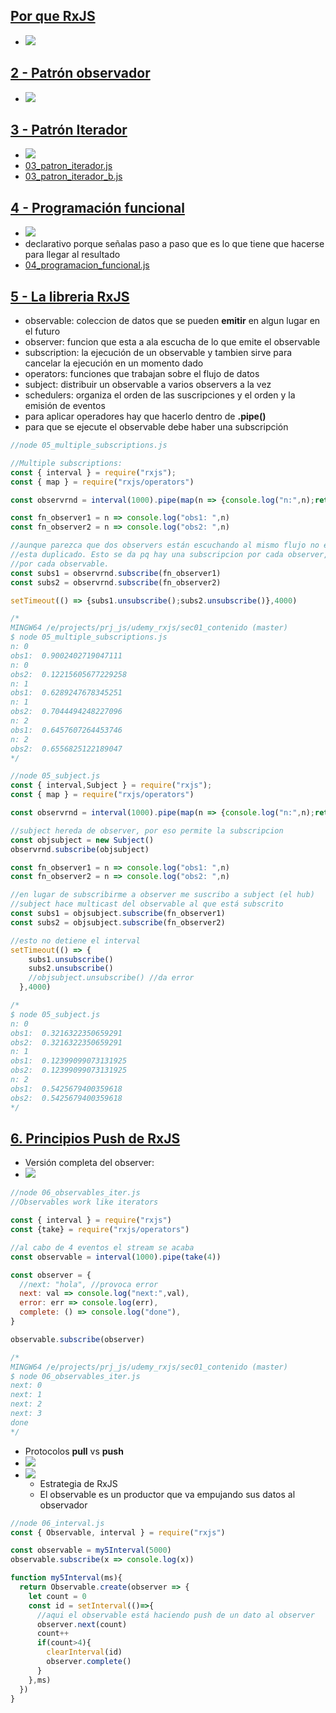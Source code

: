 ## [Por que RxJS](https://www.udemy.com/course/rxjs-nivel-pro/learn/lecture/13648722#overview)
- ![](https://trello-attachments.s3.amazonaws.com/5dc316fd2234d1332d1f66ac/362x224/8b5a3e54580830312f7883b308be3cfa/image.png)
## [2 - Patrón observador](https://www.udemy.com/course/rxjs-nivel-pro/learn/lecture/13648754#overview)
- ![](https://trello-attachments.s3.amazonaws.com/5dc316fd2234d1332d1f66ac/444x266/3a0d2a0b384ec906cfb40e323bc559be/image.png)
## [3 - Patrón Iterador](https://www.udemy.com/course/rxjs-nivel-pro/learn/lecture/13648756#overview)
- ![](https://trello-attachments.s3.amazonaws.com/5dc316fd2234d1332d1f66ac/528x256/5384fcaff782e8067ca589eea4b1ee90/image.png)
- [03_patron_iterador.js](https://github.com/eacevedof/prj_js/blob/master/udemy_rxjs/sec01_contenido/03_patron_iterador.js) 
- [03_patron_iterador_b.js](https://github.com/eacevedof/prj_js/blob/master/udemy_rxjs/sec01_contenido/03_patron_iterador_b.js) 
## [4 - Programación funcional](https://www.udemy.com/course/rxjs-nivel-pro/learn/lecture/13648760#overview)
- ![](https://trello-attachments.s3.amazonaws.com/5dc316fd2234d1332d1f66ac/544x325/914cd494627c4390e6a24145393c484d/image.png) 
- declarativo porque señalas paso a paso que es lo que tiene que hacerse para llegar al resultado
- [04_programacion_funcional.js](https://github.com/eacevedof/prj_js/blob/master/udemy_rxjs/sec01_contenido/04_programacion_funcional.js)
## [5 - La libreria RxJS](https://www.udemy.com/course/rxjs-nivel-pro/learn/lecture/13648764#questions)
- observable: coleccion de datos que se pueden **emitir** en algun lugar en el futuro
- observer: funcion que esta a ala escucha de lo que emite el observable
- subscription: la ejecución de un observable y tambien sirve para cancelar la ejecución en un momento dado
- operators: funciones que trabajan sobre el flujo de datos
- subject: distribuir un observable a varios observers a la vez
- schedulers: organiza el orden de las suscripciones y el orden y la emisión de eventos
- para aplicar operadores hay que hacerlo dentro de **.pipe()**
- para que se ejecute el observable debe haber una subscripción
```js
//node 05_multiple_subscriptions.js

//Multiple subscriptions:
const { interval } = require("rxjs");
const { map } = require("rxjs/operators")

const observrnd = interval(1000).pipe(map(n => {console.log("n:",n);return Math.random()}))

const fn_observer1 = n => console.log("obs1: ",n)
const fn_observer2 = n => console.log("obs2: ",n) 

//aunque parezca que dos observers están escuchando al mismo flujo no es así, el flujo 
//esta duplicado. Esto se da pq hay una subscripcion por cada observer, es decir una ejecución 
//por cada observable.
const subs1 = observrnd.subscribe(fn_observer1)
const subs2 = observrnd.subscribe(fn_observer2)

setTimeout(() => {subs1.unsubscribe();subs2.unsubscribe()},4000)

/*
MINGW64 /e/projects/prj_js/udemy_rxjs/sec01_contenido (master)
$ node 05_multiple_subscriptions.js
n: 0
obs1:  0.9002402719047111
n: 0
obs2:  0.12215605677229258
n: 1
obs1:  0.6289247678345251
n: 1
obs2:  0.7044494248227096
n: 2
obs1:  0.6457607264453746
n: 2
obs2:  0.6556825122189047
*/

//node 05_subject.js
const { interval,Subject } = require("rxjs");
const { map } = require("rxjs/operators")

const observrnd = interval(1000).pipe(map(n => {console.log("n:",n);return Math.random()}))

//subject hereda de observer, por eso permite la subscripcion
const objsubject = new Subject()
observrnd.subscribe(objsubject)

const fn_observer1 = n => console.log("obs1: ",n)
const fn_observer2 = n => console.log("obs2: ",n) 

//en lugar de subscribirme a observer me suscribo a subject (el hub)
//subject hace multicast del observable al que está subscrito
const subs1 = objsubject.subscribe(fn_observer1)
const subs2 = objsubject.subscribe(fn_observer2)

//esto no detiene el interval
setTimeout(() => {
    subs1.unsubscribe()
    subs2.unsubscribe() 
    //objsubject.unsubscribe() //da error
  },4000)

/*
$ node 05_subject.js
n: 0
obs1:  0.3216322350659291
obs2:  0.3216322350659291
n: 1
obs1:  0.12399099073131925
obs2:  0.12399099073131925
n: 2
obs1:  0.5425679400359618
obs2:  0.5425679400359618
*/

```
## [6. Principios Push de RxJS](https://www.udemy.com/course/rxjs-nivel-pro/learn/lecture/13648774#questions)
- Versión completa del observer:
- ![](https://trello-attachments.s3.amazonaws.com/5dc316fd2234d1332d1f66ac/1190x823/160faf44f4b9cddbaa49ed4538a52d55/image.png)
```js
//node 06_observables_iter.js
//Observables work like iterators

const { interval } = require("rxjs")
const {take} = require("rxjs/operators")

//al cabo de 4 eventos el stream se acaba
const observable = interval(1000).pipe(take(4))

const observer = {
  //next: "hola", //provoca error
  next: val => console.log("next:",val),
  error: err => console.log(err),
  complete: () => console.log("done"),
}

observable.subscribe(observer)

/*
MINGW64 /e/projects/prj_js/udemy_rxjs/sec01_contenido (master)
$ node 06_observables_iter.js
next: 0
next: 1
next: 2
next: 3
done
*/
```
- Protocolos **pull** vs **push**
- ![](https://trello-attachments.s3.amazonaws.com/5dc316fd2234d1332d1f66ac/1022x728/3f4f9591beb45dd5eee56ebd036aa880/image.png)
- ![](https://trello-attachments.s3.amazonaws.com/5dc316fd2234d1332d1f66ac/1009x757/0cd2389e172b80cf7ebd21d66ba38788/image.png)
  - Estrategia de RxJS
  - El observable es un productor que va empujando sus datos al observador
```js
//node 06_interval.js
const { Observable, interval } = require("rxjs")

const observable = my5Interval(5000)
observable.subscribe(x => console.log(x))

function my5Interval(ms){
  return Observable.create(observer => {
    let count = 0
    const id = setInterval(()=>{
      //aqui el observable está haciendo push de un dato al observer
      observer.next(count)
      count++
      if(count>4){
        clearInterval(id)
        observer.complete()
      }
    },ms)
  })
}
```